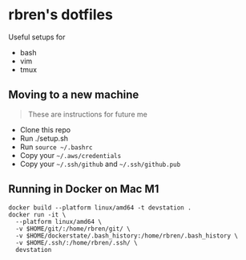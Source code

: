 rbren's dotfiles
=======

Useful setups for
* bash
* vim
* tmux

## Moving to a new machine
> These are instructions for future me
* Clone this repo
* Run ./setup.sh
* Run `source ~/.bashrc`
* Copy your `~/.aws/credentials`
* Copy your `~/.ssh/github` and `~/.ssh/github.pub`

## Running in Docker on Mac M1
```
docker build --platform linux/amd64 -t devstation .
docker run -it \
  --platform linux/amd64 \
  -v $HOME/git/:/home/rbren/git/ \
  -v $HOME/dockerstate/.bash_history:/home/rbren/.bash_history \
  -v $HOME/.ssh/:/home/rbren/.ssh/ \
  devstation
```
